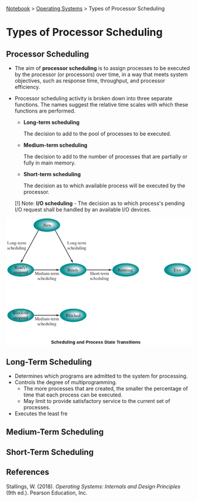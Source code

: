 <a href="../">Notebook</a> > <a href="./">Operating Systems</a> > Types of Processor Scheduling

# Types of Processor Scheduling



## Processor Scheduling

* The aim of **processor scheduling** is to assign processes to be executed by the processor (or processors) over time, in a way that meets system objectives, such as response time, throughput, and processor efficiency.

* Processor scheduling activity is broken down into three separate functions. The names suggest the relative time scales with which these functions are performed.

  * **Long-term scheduling**

    The decision to add to the pool of processes to be executed.

  * **Medium-term scheduling**

    The decision to add to the number of processes that are partially or fully in main memory.

  * **Short-term scheduling**

    The decision as to which available process will be executed by the processor.

  [!] Note: **I/O scheduling** - The decision as to which process's pending I/O request shall be handled by an available I/O devices.



<img src="./img/scheduling-and-process-state-transitions.png" alt="scheduling-and-process-state-transitions" width="700">





## Long-Term Scheduling

* Determines which programs are admitted to the system for processing.
* Controls the degree of multiprogramming.
  * The more processes that are created, the smaller the percentage of time that each process can be executed.
  * May limit to provide satisfactory service to the current set of processes.
* Executes the least fre



## Medium-Term Scheduling



## Short-Term Scheduling





## References

Stallings, W. (2018). *Operating Systems: Internals and Design Principles* (9th ed.). Pearson Education, Inc.

